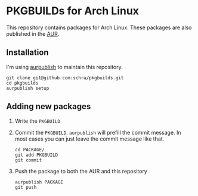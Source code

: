 # PKGBUILDs for Arch Linux

This repository contains packages for Arch Linux.
These packages are also published in the [AUR](https://wiki.archlinux.org/index.php/Arch_User_Repository).

## Installation

I'm using [aurpublish](https://github.com/eli-schwartz/aurpublish) to maintain this repository.

```
git clone git@github.com:schra/pkgbuilds.git
cd pkgbuilds
aurpublish setup
```

## Adding new packages

1. Write the `PKGBUILD`
2. Commit the `PKGBUILD`. `aurpublish` will prefill the commit message. In most cases you can just leave the commit message like that.

    ```
    cd PACKAGE/
    git add PKGBUILD
    git commit
    ```
3. Push the package to both the AUR and this repository

    ```
    aurpublish PACKAGE
    git push
    ```
